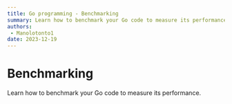 ```yaml
---
title: Go programming - Benchmarking
summary: Learn how to benchmark your Go code to measure its performance.
authors:
 - Manolotonto1
date: 2023-12-19
---
```


# Benchmarking

Learn how to benchmark your Go code to measure its performance.


